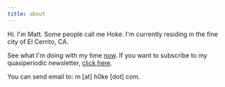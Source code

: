 ```yaml
---
title: about
---
```

Hi. I'm Matt. Some people call me Hoke. I'm currently residing in the fine city of El Cerrito, CA.

See what I'm doing with my time [now](../now). If you want to subscribe to my quasiperiodic newsletter, [click here](https://tinyletter.com/h0ke).

You can send email to: m [at] h0ke [dot] com.